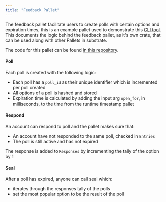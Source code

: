 ```yaml
---
title: "Feedback Pallet"
---
```


The feedback pallet facilitate users to create polls with certain options and expiration times, this is an example pallet used to demonstrate this [CLI tool](). This documents the logic behind the feedback pallet, as it's own crate, that can be used along with other Pallets in substrate.

The code for this pallet can be found [in this repository]().


#### Poll

Each poll is created with the following logic: 

- Each poll has a `poll_id` as their unique identifier which is incremented per poll created
- All options of a poll is hashed and stored
- Expiration time is calculated by adding the input arg `open_for`, in milliseconds, to the time from the runtime timestamp pallet

#### Respond

An account can respond to poll and the pallet makes sure that:

- An account have not responded to the same poll, checked in `Entries`
- The poll is still active and has not expired

The response is added to `Responses` by incrementing the tally of the option by 1

#### Seal

After a poll has expired, anyone can call seal which:

- iterates through the responses tally of the polls 
- set the most popular option to be the result of the poll




